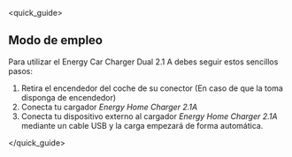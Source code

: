 <quick_guide>
##  Modo de empleo

Para utilizar el Energy Car Charger Dual 2.1 A debes seguir estos sencillos pasos:

1. Retira el encendedor del coche de su conector (En caso de que la toma disponga de encendedor)
2. Conecta tu cargador *Energy Home Charger 2.1A*
3. Conecta tu dispositivo externo al cargador *Energy Home Charger 2.1A* mediante un cable USB y la carga empezará de forma automática.

</quick_guide>
